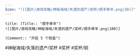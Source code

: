 ```yaml
---
Icon: "![[图片/游戏攻略/神秘海域/失落的遗产/奖杯/顺手牵羊.png|30]]"
---
```

```ad-common-bronze-trophy
title: (Title:: "顺手牵羊")
![[图片/游戏攻略/神秘海域/失落的遗产/奖杯/顺手牵羊.png|100]]

(Comment:: "开启 5 个锁盒")
```

#神秘海域/失落的遗产/奖杯 #奖杯 #奖杯/铜
